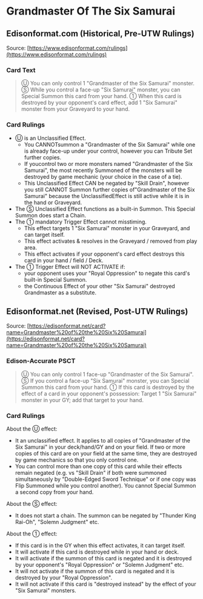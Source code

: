 # Grandmaster Of The Six Samurai

## Edisonformat.com (Historical, Pre-UTW Rulings)

Source: [https://www.edisonformat.com/rulings](https://www.edisonformat.com/rulings)

### Card Text

> Ⓤ You can only control 1 "Grandmaster of the Six Samurai" monster. Ⓢ While you control a face-up "Six Samurai" monster, you can Special Summon this card from your hand. ① When this card is destroyed by your opponent's card effect, add 1 "Six Samurai" monster from your Graveyard to your hand.

### Card Rulings

*   Ⓤ is an Unclassified Effect.
    *   You CANNOTsummon a "Grandmaster of the Six Samurai" while one is already face-up under your control, however you can Tribute Set further copies.
    *   If youcontrol two or more monsters named "Grandmaster of the Six Samurai", the most recently Summoned of the monsters will be destroyed by game mechanic (your choice in the case of a tie).
    *   This Unclassified Effect CAN be negated by "Skill Drain", however you still CANNOT Summon further copies of"Grandmaster of the Six Samurai" because the UnclassifiedEffect is still active while it is in the hand or Graveyard.
*   The Ⓢ Unclassified Effect functions as a built-in Summon. This Special Summon does start a Chain.
*   The ① mandatory Trigger Effect cannot misstiming.
    *   This effect targets 1 "Six Samurai" monster in your Graveyard, and can target itself.
    *   This effect activates & resolves in the Graveyard / removed from play area.
    *   This effect activates if your opponent's card effect destroys this card in your hand / field / Deck.
*   The ① Trigger Effect will NOT ACTIVATE if:
    *   your opponent uses your "Royal Oppression" to negate this card's built-in Special Summon.
    *   the Continuous Effect of your other "Six Samurai" destroyed Grandmaster as a substitute.

## Edisonformat.net (Revised, Post-UTW Rulings)

Source: [https://edisonformat.net/card?name=Grandmaster%20of%20the%20Six%20Samurai](https://edisonformat.net/card?name=Grandmaster%20of%20the%20Six%20Samurai)

### Edison-Accurate PSCT

> Ⓤ You can only control 1 face-up "Grandmaster of the Six Samurai".
> Ⓢ If you control a face-up "Six Samurai" monster, you can Special Summon this card from your hand.
> ① If this card is destroyed by the effect of a card in your opponent's possession: Target 1 "Six Samurai" monster in your GY; add that target to your hand.

### Card Rulings

About the Ⓤ effect:
*   It an unclassified effect. It applies to all copies of "Grandmaster of the Six Samurai" in your deck/hand/GY and on your field. If two or more copies of this card are on your field at the same time, they are destroyed by game mechanics so that you only control one.
*   You can control more than one copy of this card while their effects remain negated (e.g. vs "Skill Drain" if both were summoned simultaneously by "Double-Edged Sword Technique" or if one copy was Flip Summoned while you control another). You cannot Special Summon a second copy from your hand.

About the Ⓢ effect:
*   It does not start a chain. The summon can be negated by "Thunder King Rai-Oh", "Solemn Judgment" etc.

About the ① effect:
*   If this card is in the GY when this effect activates, it can target itself.
*   It will activate if this card is destroyed while in your hand or deck.
*   It will activate if the summon of this card is negated and it is destroyed by your opponent's "Royal Oppression" or "Solemn Judgment" etc.
*   It will not activate if the summon of this card is negated and it is destroyed by your "Royal Oppression".
*   It will not activate if this card is "destroyed instead" by the effect of your "Six Samurai" monsters.
            